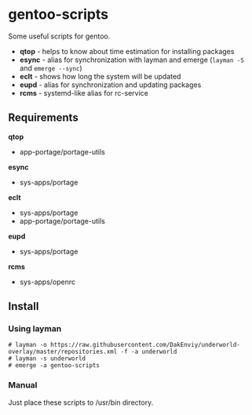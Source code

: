 # gentoo-scripts

Some useful scripts for gentoo.

- **qtop** - helps to know about time estimation for installing packages
- **esync** - alias for synchronization with layman and emerge (`layman -S` and `emerge --sync`)
- **eclt** - shows how long the system will be updated
- **eupd** - alias for synchronization and updating packages
- **rcms** - systemd-like alias for rc-service

## Requirements

**qtop**

- app-portage/portage-utils

**esync**

- sys-apps/portage

**eclt**

- sys-apps/portage
- app-portage/portage-utils

**eupd**

- sys-apps/portage

**rcms**

- sys-apps/openrc

## Install

### Using layman

```
# layman -o https://raw.githubusercontent.com/DakEnviy/underworld-overlay/master/repositories.xml -f -a underworld
# layman -s underworld
# emerge -a gentoo-scripts
```

### Manual

Just place these scripts to /usr/bin directory.

